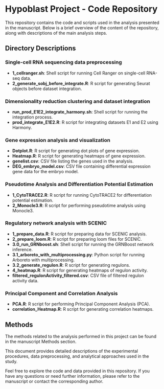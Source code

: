 # Hypoblast Project - Code Repository

This repository contains the code and scripts used in the analysis presented in the manuscript. Below is a brief overview of the content of the repository, along with descriptions of the main analysis steps.

## Directory Descriptions

### Single-cell RNA sequencing data preprocessing
- **1_cellranger.sh**: Shell script for running Cell Ranger on single-cell RNA-seq data.
- **2_generate_sobj_before_integrate.R**: R script for generating Seurat objects before dataset integration.

### Dimensionality reduction clustering and dataset integration
- **run_prod_E1E2_integrate_harmony.sh**: Shell script for running the integration process.
- **prod_integrate_E1E2.R**: R script for integrating datasets E1 and E2 using Harmony.

### Gene expression analysis and visualization
- **Dotplot.R**: R script for generating dot plots of gene expression.
- **Heatmap.R**: R script for generating heatmaps of gene expression.
- **genelist.csv**: CSV file listing the genes used in the analysis.
- **DEG_embryo_model.csv**: CSV file containing differential expression gene data for the embryo model.

### Pseudotime Analysis and Differentiation Potential Estimation
- **1_CytoTRACE2.R**: R script for running CytoTRACE2 for differentiation potential estimation.
- **2_Monocle3.R**: R script for performing pseudotime analysis using Monocle3.

### Regulatory network analysis with SCENIC
- **1_prepare_data.R**: R script for preparing data for SCENIC analysis.
- **2_prepare_loom.R**: R script for preparing loom files for SCENIC.
- **3.0_run_GRNboost.sh**: Shell script for running the GRNBoost network inference.
- **3.1_arboreto_with_multiprocessing.py**: Python script for running Arboreto with multiprocessing.
- **3.2_generate_regulon.R**: R script for generating regulons.
- **4_heatmap.R**: R script for generating heatmaps of regulon activity.
- **filtered_regulonActivity_filtered.csv**: CSV file of filtered regulon activity data.

### Principal Component and Correlation Analysis
- **PCA.R**: R script for performing Principal Component Analysis (PCA).
- **correlation_Heatmap.R**: R script for generating correlation heatmaps.

## Methods
The methods related to the analysis performed in this project can be found in the manuscript Methods section. 

This document provides detailed descriptions of the experimental procedures, data preprocessing, and analytical approaches used in the study.

Feel free to explore the code and data provided in this repository. If you have any questions or need further information, please refer to the manuscript or contact the corresponding author.
